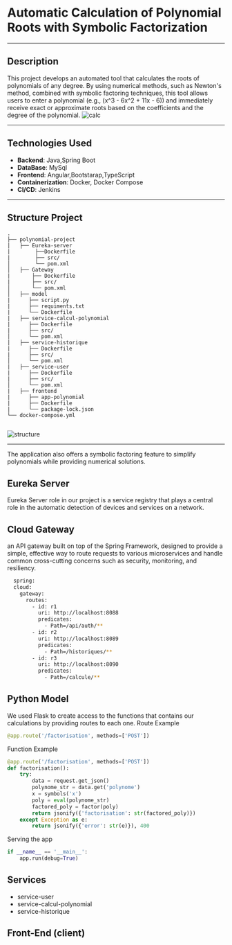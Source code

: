 # Automatic Calculation of Polynomial Roots with Symbolic Factorization
---
## Description

This project develops an automated tool that calculates the roots of polynomials of any degree. By using numerical methods, such as Newton's method, combined with symbolic factoring techniques, this tool allows users to enter a polynomial (e.g., \(x^3 - 6x^2 + 11x - 6\)) and immediately receive exact or approximate roots based on the coefficients and the degree of the polynomial.
![calc](https://github.com/user-attachments/assets/f854e669-e020-4c11-b6bb-23e7d6849e75)

---

## Technologies Used
- **Backend**: Java,Spring Boot
- **DataBase**: MySql 
- **Frontend**: Angular,Bootstarap,TypeScript
- **Containerization**: Docker, Docker Compose
- **CI/CD**: Jenkins

---

## Structure Project

```plaintext
.
├── polynomial-project
|   ├── Eureka-server
|        ├──Dockerfile
|        ├── src/
│        └── pom.xml
│   ├── Gateway
|       ├── Dockerfile
|       ├── src/
│       └── pom.xml
│   ├── model
|      ├── script.py
|      ├── requiments.txt
|      └── Dockerfile
|   ├── service-calcul-polynomial
|      ├── Dockerfile
|      ├── src/
│      └── pom.xml
|   ├── service-historique
|      ├── Dockerfile
|      ├── src/
│      └── pom.xml
|   ├── service-user
|      ├── Dockerfile
|      ├── src/
│      └── pom.xml
|   ├── frontend
|      ├── app-polynomial
|      ├── Dockerfile
|      └── package-lock.json
└── docker-compose.yml
 
```
![structure](https://github.com/user-attachments/assets/5dfec6d0-f7cc-4933-92bd-0c814245efd5)

---
The application also offers a symbolic factoring feature to simplify polynomials while providing numerical solutions.
## Eureka Server
Eureka Server role in our project is a service registry that plays a central role in the automatic detection of devices and services on a network.
## Cloud Gateway
an API gateway built on top of the Spring Framework, designed to provide a simple, effective way to route requests to various microservices and handle common cross-cutting concerns such as security, monitoring, and resiliency.
```sh
  spring:
  cloud:
    gateway:
      routes:
        - id: r1
          uri: http://localhost:8088
          predicates:
            - Path=/api/auth/**
        - id: r2
          uri: http://localhost:8089
          predicates:
            - Path=/historiques/**
        - id: r3
          uri: http://localhost:8090
          predicates:
            - Path=/calcule/**

```

## Python Model
We used Flask to create access to the functions that contains our calculations by providing routes to each one.
Route Example
```python
@app.route('/factorisation', methods=['POST'])
```
Function Example
```python
@app.route('/factorisation', methods=['POST'])
def factorisation():
    try:
        data = request.get_json()
        polynome_str = data.get('polynome')
        x = symbols('x')
        poly = eval(polynome_str)
        factored_poly = factor(poly)
        return jsonify({'factorisation': str(factored_poly)})
    except Exception as e:
        return jsonify({'error': str(e)}), 400
```
Serving the app
```python
if __name__ == '__main__':
    app.run(debug=True)
```
## Services
- service-user
- service-calcul-polynomial
- service-historique

## Front-End (client)


